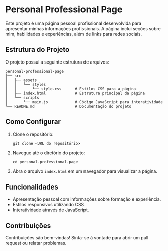 # Personal Professional Page

Este projeto é uma página pessoal profissional desenvolvida para apresentar minhas informações profissionais. A página inclui seções sobre mim, habilidades e experiências, além de links para redes sociais.

## Estrutura do Projeto

O projeto possui a seguinte estrutura de arquivos:

```
personal-professional-page
├── src
│   ├── assets
│   │   └── styles
│   │       └── style.css      # Estilos CSS para a página
│   ├── index.html             # Estrutura principal da página
│   └── scripts
│       └── main.js            # Código JavaScript para interatividade
└── README.md                  # Documentação do projeto
```

## Como Configurar

1. Clone o repositório:
   ```
   git clone <URL do repositório>
   ```

2. Navegue até o diretório do projeto:
   ```
   cd personal-professional-page
   ```

3. Abra o arquivo `index.html` em um navegador para visualizar a página.

## Funcionalidades

- Apresentação pessoal com informações sobre formação e experiência.
- Estilos responsivos utilizando CSS.
- Interatividade através de JavaScript.

## Contribuições

Contribuições são bem-vindas! Sinta-se à vontade para abrir um pull request ou relatar problemas.